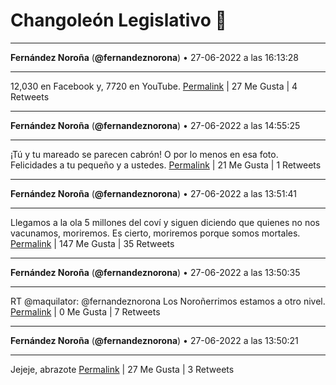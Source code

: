 # Changoleón Legislativo 🙈
*****
**Fernández Noroña** (**@fernandeznorona**) • 27-06-2022 a las 16:13:28
*****
12,030 en Facebook y, 7720 en YouTube.
[Permalink](https://twitter.com/fernandeznorona/status/1541575474912104450) | 27 Me Gusta | 4 Retweets
*****
**Fernández Noroña** (**@fernandeznorona**) • 27-06-2022 a las 14:55:25
*****
¡Tú y tu mareado se parecen cabrón! O por lo menos en esa foto. Felicidades a tu pequeño y a ustedes.
[Permalink](https://twitter.com/fernandeznorona/status/1541555830679650304) | 21 Me Gusta | 1 Retweets
*****
**Fernández Noroña** (**@fernandeznorona**) • 27-06-2022 a las 13:51:41
*****
Llegamos a la ola 5 millones del coví y siguen diciendo que quienes no nos vacunamos, moriremos. Es cierto, moriremos porque somos mortales.
[Permalink](https://twitter.com/fernandeznorona/status/1541539793326247936) | 147 Me Gusta | 35 Retweets
*****
**Fernández Noroña** (**@fernandeznorona**) • 27-06-2022 a las 13:50:35
*****
RT @maquilator: @fernandeznorona Los Noroñerrimos estamos a  otro nivel.
[Permalink](https://twitter.com/fernandeznorona/status/1541539515361378306) | 0 Me Gusta | 7 Retweets
*****
**Fernández Noroña** (**@fernandeznorona**) • 27-06-2022 a las 13:50:21
*****
Jejeje, abrazote
[Permalink](https://twitter.com/fernandeznorona/status/1541539456850731008) | 27 Me Gusta | 3 Retweets